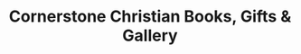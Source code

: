 ---
title: "Cornerstone Christian Books, Gifts & Gallery"
url: /boone/cornerstone-christian-books-gifts-und-gallery/
shop: Bücher
---